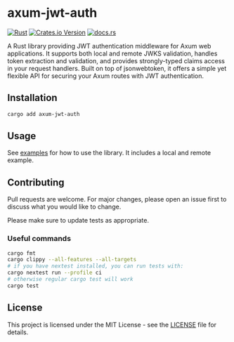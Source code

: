 # axum-jwt-auth

[![Rust](https://github.com/cmackenzie1/axum-jwt-auth/actions/workflows/rust.yml/badge.svg)](https://github.com/cmackenzie1/axum-jwt-auth/actions/workflows/rust.yml)
[![Crates.io Version](https://img.shields.io/crates/v/axum-jwt-auth)](https://crates.io/crates/axum-jwt-auth)
[![docs.rs](https://img.shields.io/docsrs/axum-jwt-auth)](https://docs.rs/axum-jwt-auth)

A Rust library providing JWT authentication middleware for Axum web applications. It supports both local and remote JWKS validation, handles token extraction and validation, and provides strongly-typed claims access in your request handlers. Built on top of jsonwebtoken, it offers a simple yet flexible API for securing your Axum routes with JWT authentication.

## Installation

```bash
cargo add axum-jwt-auth
```

## Usage

See [examples](./examples/) for how to use the library. It includes a local and remote example.

## Contributing

Pull requests are welcome. For major changes, please open an issue first to discuss what you would like to change.

Please make sure to update tests as appropriate.

### Useful commands

```bash
cargo fmt
cargo clippy --all-features --all-targets
# if you have nextest installed, you can run tests with:
cargo nextest run --profile ci
# otherwise regular cargo test will work
cargo test
```

## License

This project is licensed under the MIT License - see the [LICENSE](LICENSE) file for details.
